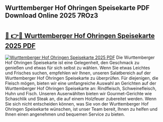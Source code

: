 ## Wurttemberger Hof Ohringen Speisekarte PDF Download Online 2025 7ROz3

# <h2><a href="http://gcc77g1.nevu.top/?p=Wurttemberger+Hof+Ohringen+Speisekarte">🔗 👉🔴 Wurttemberger Hof Ohringen Speisekarte 2025 PDF</a></h2>

[![Wurttemberger Hof Ohringen Speisekarte 2025 PDF](https://i.imgur.com/dBaPXMq.png)](http://gcc77g1.nevu.top/?p=Wurttemberger+Hof+Ohringen+Speisekarte)
Die Wurttemberger Hof Ohringen Speisekarte ist eine Gelegenheit, den Geschmack zu genießen und etwas für sich selbst zu wählen. Wenn Sie etwas Leichtes und Frisches suchen, empfehlen wir Ihnen, unseren Salatbereich auf der Wurttemberger Hof Ohringen Speisekarte zu überprüfen. Für diejenigen, die Fleisch mögen, bieten wir eine umfangreiche Auswahl an Gerichten auf der Wurttemberger Hof Ohringen Speisekarte an: Rindfleisch, Schweinefleisch, Huhn und Fisch. Unseren Auserwählten bieten wir Gourmet-Gerichte wie Schaschlik und Steak an, die auf einem Holzfeuer zubereitet werden. Wenn Sie sich nicht entscheiden können, was Sie von der Wurttemberger Hof Ohringen Speisekarte wünschen, ist unser Team bereit, Ihnen zu helfen und Ihnen einen angenehmen und bequemen Service zu bieten.
